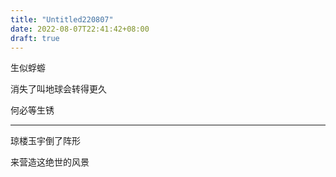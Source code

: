 ```yaml
---
title: "Untitled220807"
date: 2022-08-07T22:41:42+08:00
draft: true
---
```


生似蜉蝣

消失了叫地球会转得更久

何必等生锈

---

琼楼玉宇倒了阵形

来营造这绝世的风景
